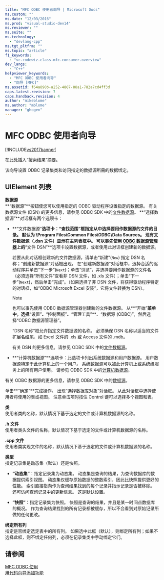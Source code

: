 ```yaml
---
title: "MFC ODBC 使用者向导 | Microsoft Docs"
ms.custom: ""
ms.date: "12/03/2016"
ms.prod: "visual-studio-dev14"
ms.reviewer: ""
ms.suite: ""
ms.technology: 
  - "devlang-cpp"
ms.tgt_pltfrm: ""
ms.topic: "article"
f1_keywords: 
  - "vc.codewiz.class.mfc.consumer.overview"
dev_langs: 
  - "C++"
helpviewer_keywords: 
  - "MFC ODBC 使用者向导"
  - "向导 [MFC]"
ms.assetid: f64a890b-a252-4887-88a1-782a7cd4ff3d
caps.latest.revision: 7
caps.handback.revision: 4
author: "mikeblome"
ms.author: "mblome"
manager: "ghogen"
---
```

# MFC ODBC 使用者向导
[!INCLUDE[vs2017banner](../../assembler/inline/includes/vs2017banner.md)]

在此处插入“搜索结果”摘要。  
  
 该向导设置 ODBC 记录集类和访问指定的数据源所需的数据绑定。  
  
## UIElement 列表  
 **数据源**  
 **“数据源”**按钮使您可以使用指定的 ODBC 驱动程序设置指定的数据源。  有关数据源文件 \(DSN\) 的更多信息，请参见 ODBC SDK 中的[文件数据源](https://msdn.microsoft.com/en-us/library/ms715401.aspx)。  **“选择数据源”**对话框有两个选项卡：  
  
-   **“文件数据源”**选项卡：“查找范围”框指定从中选择要用作数据源的文件的目录。  默认为 \\Program Files\\Common Files\\ODBC\\Data Sources。  现有文件数据源（.dsn 文件）显示在主列表框中。  可以事先使用 [ODBC 数据源管理器](https://msdn.microsoft.com/en-us/library/ms714024.aspx)上的**“文件 DSN”**选项卡设置数据源，或者使用此对话框创建新的数据源。  
  
     若要从此对话框创建新的文件数据源，请单击“新建”\(`New`\) 指定 DSN 名称；“创建新数据源”对话框出现。  在“创建新数据源”对话框中，选择合适的驱动程序并单击“下一步”\(`Next`\)；单击“浏览”，并选择要用作数据源的文件名（必须选择“所有文件”查看非 DSN 文件，如 .xls 文件）；单击“下一步”\(`Next`\)，然后单击“完成”。（如果选择了非 DSN 文件，将获得驱动程序特定的对话框，如“ODBC Microsoft Excel 安装”，它将文件转换为 DSN）。  
  
    > [!NOTE]
    >  也可以事先使用 ODBC 数据源管理器创建新的文件数据源。  从**“开始”**菜单中，选择**“设置”**、**“控制面板”**、**“管理工具”**、“数据源 \(ODBC\)”，然后选择“ODBC 数据源管理器”。  
  
     “DSN 名称”框允许指定文件数据源的名称。  必须确保 DSN 名称以适当的文件扩展名结尾，如 Excel 文件的 .xls 或 Access 文件的 .mdb。  
  
     有关 DSN 的更多信息，请参见 ODBC SDK 中的[文件数据源](https://msdn.microsoft.com/en-us/library/ms715401.aspx)。  
  
-   **“计算机数据源”**选项卡：此选项卡列出系统数据源和用户数据源。  用户数据源特定于此计算机上的一个用户。  系统数据源可以被此计算机上或系统级服务上的所有用户使用。  请参见 ODBC SDK 中的[计算机数据源](https://msdn.microsoft.com/en-us/library/ms710952.aspx)。  
  
 有关 ODBC 数据源的更多信息，请参见 ODBC SDK 中的[数据源](https://msdn.microsoft.com/en-us/library/ms711688.aspx)。  
  
 单击**“确定”**完成操作。  出现“选择数据库对象”对话框。  从此对话框中选择使用者将使用的表或视图。  注意单击项时按住 Control 键可以选择多个视图和表。  
  
 **类**  
 使用者类的名称，默认情况下基于选定的文件或计算机数据源的名称。  
  
 **.h 文件**  
 使用者类头文件的名称，默认情况下基于选定的文件或计算机数据源的名称。  
  
 **.cpp 文件**  
 使用者类实现文件的名称，默认情况下基于选定的文件或计算机数据源的名称。  
  
 **类型**  
 指定记录集是动态集（默认）还是快照。  
  
-   **“动态集”**：指定记录集为动态集。  动态集是查询的结果，为查询数据库的数据提供索引视图。  动态集仅缓存原始数据的整数索引，因此比快照提供更好的性能。  索引直接指向作为查询结果找到的每个记录并指示记录是否被移除。  还可访问查询记录中的更新信息。  这是默认设置。  
  
-   **“快照”**：指定记录集为快照。  快照是查询的结果，并且是某一时间点数据库的概况。  作为查询结果找到的所有记录都被缓存，所以不会看到对原始记录所做的任何更改。  
  
 **绑定所有列**  
 指定是否绑定选定表中的所有列。  如果选中此框（默认），则绑定所有列；如果不选择此框，则不绑定任何列，必须在记录集类中手动绑定它们。  
  
## 请参阅  
 [MFC ODBC 使用](../../mfc/reference/adding-an-mfc-odbc-consumer.md)   
 [用代码向导添加功能](../../ide/adding-functionality-with-code-wizards-cpp.md)